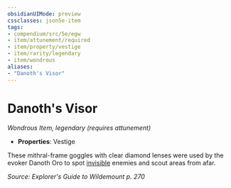 ```yaml
---
obsidianUIMode: preview
cssclasses: json5e-item
tags:
- compendium/src/5e/egw
- item/attunement/required
- item/property/vestige
- item/rarity/legendary
- item/wondrous
aliases: 
- "Danoth's Visor"
---
```

# Danoth's Visor
*Wondrous Item, legendary (requires attunement)*  

- **Properties**: Vestige

These mithral-frame goggles with clear diamond lenses were used by the evoker Danoth Oro to spot [invisible](/compendium/rules/conditions.md#invisible) enemies and scout areas from afar.

*Source: Explorer's Guide to Wildemount p. 270*